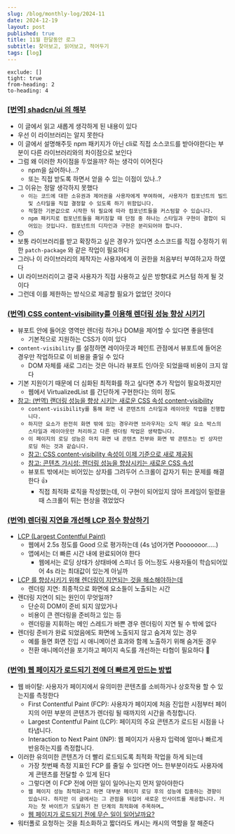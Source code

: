 ```yaml
---
slug: /blog/monthly-log/2024-11
date: 2024-12-19
layout: post
published: true
title: 11월 한달동안 로그
subtitle: 찾아보고, 읽어보고, 적어두기
tags: [log]
---
```


```toc
exclude: []
tight: true
from-heading: 2
to-heading: 4
```

### [[번역] shadcn/ui 의 해부](https://siosio3103.medium.com/shadcn-ui-%EC%9D%98-%ED%95%B4%EB%B6%80-ebd469c34614)

- 이 글에서 읽고 새롭게 생각하게 된 내용이 있다
- 우선 이 라이브러리는 알지 못한다
- 이 글에서 설명해주듯 npm 패키지가 아닌 cli로 직접 소스코드를 받아야한다는 부분이 다른 라이브러리와의 차이점으로 보인다
- 그럼 왜 이러한 차이점을 두었을까? 하는 생각이 이어진다
  - npm을 싫어하나…?
  - 또는 직접 받도록 하면서 얻을 수 있는 이점이 있나..?
- 그 이유는 정말 생각하지 못했다
  - `이는 코드에 대한 소유권과 제어권을 사용자에게 부여하여, 사용자가 컴포넌트의 빌드 및 스타일을 직접 결정할 수 있도록 하기 위함입니다.`
  - `적절한 기본값으로 시작한 뒤 필요에 따라 컴포넌트들을 커스텀할 수 있습니다.`
  - `npm 패키지로 컴포넌트들을 패키징할 때 단점 중 하나는 스타일과 구현이 결합이 되어있는 것입니다. 컴포넌트의 디자인과 구현은 분리되어야 합니다.`
- 😯
- 보통 라이브러리를 받고 확장하고 싶은 경우가 있다면 소스코드를 직접 수정하기 위한 `patch-package` 와 같은 작업이 필요하다
- 그러나 이 라이브러리의 제작자는 사용자에게 이 권한을 처음부터 부여하고자 하였다
- UI 라이브러리이고 결국 사용자가 직접 사용하고 싶은 방향대로 커스텀 하게 될 것이다
- 그런데 이를 제한하는 방식으로 제공할 필요가 없었던 것이다

### [(번역) CSS content-visibility를 이용해 렌더링 성능 향상 시키기](https://velog.io/@superlipbalm/improving-rendering-performance-with-css-content-visibility)

- 뷰포트 안에 들어온 영역만 렌더링 하거나 DOM을 제어할 수 있다면 좋을텐데
  - 기본적으로 지원하는 CSS가 이미 있다
- `content-visibility` 를 설정하면 레이아웃과 페인트 관점에서 뷰포트에 들어온 경우만 작업하므로 이 비용을 줄일 수 있다
  - DOM 자체를 새로 그리는 것은 아니라 뷰포트 인/아웃 되었을때 비용이 크지 않다
- 기본 지원이기 때문에 더 심화된 최적화를 하고 싶다면 추가 작업이 필요하겠지만
  - 웹에서 VirtualizedList 를 간단하게 구현한다는 의미 정도
- [참고: (번역) 랜더링 성능을 향상 시키는 새로운 CSS 속성 content-visibility](https://wit.nts-corp.com/2020/09/11/6223)
  - `content-visibility를 통해 화면 내 콘텐츠의 스타일과 레이아웃 작업을 진행합니다.`
  - `하지만 요소가 완전히 화면 밖에 있는 경우라면 브라우저는 오직 해당 요소 박스의 스타일과 레이아웃만 처리하고 다른 렌더링 작업은 생략합니다.`
  - `이 페이지의 로딩 성능은 마치 화면 내 콘텐츠 전부와 화면 밖 콘텐츠는 빈 상자만 로딩 하는 것과 같습니다.`
  - [참고: CSS content-visibility 속성이 이제 기준으로 새로 제공됨](https://web.dev/blog/css-content-visibility-baseline?hl=ko)
  - [참고: 콘텐츠 가시성: 렌더링 성능을 향상시키는 새로운 CSS 속성](https://web.dev/articles/content-visibility?hl=ko)
  - 뷰포트 밖에서는 비어있는 상자를 그려두어 스크롤이 갑자기 튀는 문제를 해결한다 👍
    - 직접 최적화 로직을 작성했는데, 이 구현이 되어있지 않아 프레임이 밀렸을때 스크롤이 튀는 현상을 겪었었다

### [(번역) 렌더링 지연을 개선해 LCP 점수 향상하기](https://velog.io/@superlipbalm/lcp-render-delay)

- [LCP (Largest Contentful Paint)](https://www.debugbear.com/docs/metrics/largest-contentful-paint)
  - 웹에서 2.5s 정도를 Good 으로 평가하는데 (4s 넘어가면 Pooooooor…..)
  - 앱에서는 더 빠른 시간 내에 완료되어야 한다
    - 웹에서는 로딩 상태가 상태바에 스피너 등 어느정도 사용자들이 학습되어있어 4s 라는 최대값이 있는게 아닐까
- [LCP 를 향상시키기 위해 렌더링이 지연되는 것을 해소해야하는데](https://www.debugbear.com/blog/lcp-subparts)
  - 렌더링 지연: 최종적으로 화면에 요소들이 노출되는 시간
- 렌더링 지연이 되는 원인이 무엇일까?
  - 단순히 DOM이 준비 되지 않았거나
  - 비용이 큰 렌더링을 준비하고 있는 등
  - 렌더링을 지휘하는 메인 스레드가 바쁜 경우 렌더링이 지연 될 수 밖에 없다
- 렌더링 준비가 완료 되었음에도 화면에 노출되지 않고 숨겨져 있는 경우
  - 예를 들면 화면 진입 시 애니메이션 효과와 함께 노출하기 위해 숨겨둔 경우
  - 전환 애니메이션을 포기하고 페이지 속도를 개선하는 타협이 필요하다 🙏

### [(번역) 웹 페이지가 로드되기 전에 더 빠르게 만드는 방법](https://ykss.netlify.app/translation/how_to_make_your_web_page_faster_before_it_even_loads/)

- 웹 바이탈: 사용자가 페이지에서 유의미한 콘텐츠를 소비하거나 상호작용 할 수 있는지를 측정한다
  - First Contentful Paint (FCP): 사용자가 페이지에 처음 진입한 시점부터 페이지의 어떤 부분의 콘텐츠가 렌더링 될 때까지의 시간을 측정합니다.
  - Largest Contentful Paint (LCP): 페이지의 주요 콘텐츠가 로드된 시점을 나타냅니다.
  - Interaction to Next Paint (INP): 웹 페이지가 사용자 입력에 얼마나 빠르게 반응하는지를 측정합니다.
- 이러한 유의미한 콘텐츠가 더 빨리 로드되도록 최적화 작업을 하게 되는데
  - 가장 첫번째 측정 지표인 FCP 를 줄일 수 있다면 어느 한부분이라도 사용자에게 콘텐츠를 전달할 수 있게 된다
  - 그렇다면 이 FCP 전에 어떤 일이 일어나는지 먼저 알아야한다
  - `웹 페이지 성능 최적화라고 하면 대부분 페이지 로딩 후의 성능에 집중하는 경향이 있습니다. 하지만 이 글에서는 그 관점을 뒤집어 새로운 인사이트를 제공합니다. 저자는 첫 바이트가 도달하기 전 단계의 최적화에 주목하며…`
  - [웹 페이지가 로드되기 전에 무슨 일이 일어날까요?](https://ykss.netlify.app/translation/how_to_make_your_web_page_faster_before_it_even_loads/#%EC%9B%B9-%ED%8E%98%EC%9D%B4%EC%A7%80%EA%B0%80-%EB%A1%9C%EB%93%9C%EB%90%98%EA%B8%B0-%EC%A0%84%EC%97%90-%EB%AC%B4%EC%8A%A8-%EC%9D%BC%EC%9D%B4-%EC%9D%BC%EC%96%B4%EB%82%A0%EA%B9%8C%EC%9A%94)
- 워터폴로 요청하는 것을 최소화하고 짧더라도 캐시는 캐시의 역할을 잘 해준다
